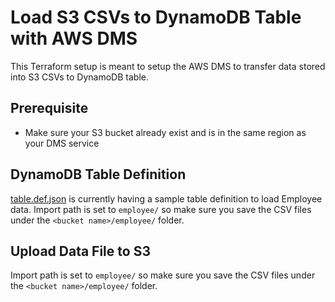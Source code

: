 # Load S3 CSVs to DynamoDB Table with AWS DMS
This Terraform setup is meant to setup the AWS DMS to transfer data stored into S3 CSVs to DynamoDB table. 

## Prerequisite
* Make sure your S3 bucket already exist and is in the same region as your DMS service

## DynamoDB Table Definition
[table.def.json](./modules/dms/assets/table_def.json) is currently having a sample table definition to load Employee data. Import path is set to `employee/` so make sure you save the CSV files under the `<bucket name>/employee/` folder.

## Upload Data File to S3 
Import path is set to `employee/` so make sure you save the CSV files under the `<bucket name>/employee/` folder.
